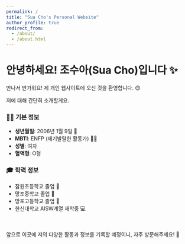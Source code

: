 ```yaml
---
permalink: /
title: "Sua Cho's Personal Website"
author_profile: true
redirect_from: 
  - /about/
  - /about.html
---
```


# 안녕하세요! 조수아(Sua Cho)입니다 ✨

만나서 반가워요! 제 개인 웹사이트에 오신 것을 환영합니다. 😊

저에 대해 간단히 소개할게요.

### 🙋‍♀️ 기본 정보

*   **생년월일**: 2006년 1월 9일 🎂
*   **MBTI**: ENFP (재기발랄한 활동가) 🤸‍♀️
*   **성별**: 여자
*   **혈액형**: O형

### 🎓 학력 정보

*   잠원초등학교 졸업 🏫
*   망포중학교 졸업 🏫
*   망포고등학교 졸업 🏫
*   한신대학교 AISW계열 재학중 💻

<br/>

앞으로 이곳에 저의 다양한 활동과 정보를 기록할 예정이니, 자주 방문해주세요! 💖
